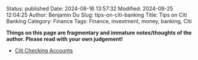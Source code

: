 Status: published
Date: 2024-08-16 13:57:32
Modified: 2024-08-25 12:04:25
Author: Benjamin Du
Slug: tips-on-citi-banking
Title: Tips on Citi Banking
Category: Finance
Tags: Finance, investment, money, banking, Citi

**Things on this page are fragmentary and immature notes/thoughts of the author. Please read with your own judgement!**

- [Citi Checking Accounts](https://www.citi.com/banking/checking-account)
